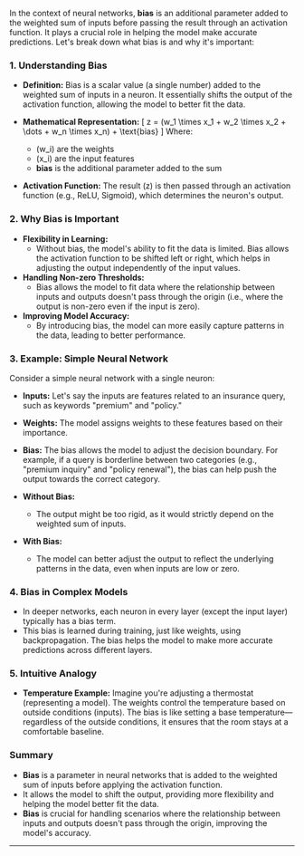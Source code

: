 In the context of neural networks, **bias** is an additional parameter added to the weighted sum of inputs before passing the result through an activation function. It plays a crucial role in helping the model make accurate predictions. Let's break down what bias is and why it's important:

### 1. **Understanding Bias**
   - **Definition:** Bias is a scalar value (a single number) added to the weighted sum of inputs in a neuron. It essentially shifts the output of the activation function, allowing the model to better fit the data.
   - **Mathematical Representation:**
     \[
     z = (w_1 \times x_1 + w_2 \times x_2 + \dots + w_n \times x_n) + \text{bias}
     \]
     Where:
     - \(w_i\) are the weights
     - \(x_i\) are the input features
     - **bias** is the additional parameter added to the sum

   - **Activation Function:**
     The result \(z\) is then passed through an activation function (e.g., ReLU, Sigmoid), which determines the neuron's output.

### 2. **Why Bias is Important**
   - **Flexibility in Learning:**
     - Without bias, the model's ability to fit the data is limited. Bias allows the activation function to be shifted left or right, which helps in adjusting the output independently of the input values.
   - **Handling Non-zero Thresholds:**
     - Bias allows the model to fit data where the relationship between inputs and outputs doesn't pass through the origin (i.e., where the output is non-zero even if the input is zero).
   - **Improving Model Accuracy:**
     - By introducing bias, the model can more easily capture patterns in the data, leading to better performance.

### 3. **Example: Simple Neural Network**
   Consider a simple neural network with a single neuron:
   - **Inputs:** Let's say the inputs are features related to an insurance query, such as keywords "premium" and "policy."
   - **Weights:** The model assigns weights to these features based on their importance.
   - **Bias:** The bias allows the model to adjust the decision boundary. For example, if a query is borderline between two categories (e.g., "premium inquiry" and "policy renewal"), the bias can help push the output towards the correct category.

   - **Without Bias:**
     - The output might be too rigid, as it would strictly depend on the weighted sum of inputs.

   - **With Bias:**
     - The model can better adjust the output to reflect the underlying patterns in the data, even when inputs are low or zero.

### 4. **Bias in Complex Models**
   - In deeper networks, each neuron in every layer (except the input layer) typically has a bias term.
   - This bias is learned during training, just like weights, using backpropagation. The bias helps the model to make more accurate predictions across different layers.

### 5. **Intuitive Analogy**
   - **Temperature Example:** Imagine you're adjusting a thermostat (representing a model). The weights control the temperature based on outside conditions (inputs). The bias is like setting a base temperature—regardless of the outside conditions, it ensures that the room stays at a comfortable baseline.

### Summary
- **Bias** is a parameter in neural networks that is added to the weighted sum of inputs before applying the activation function.
- It allows the model to shift the output, providing more flexibility and helping the model better fit the data.
- **Bias** is crucial for handling scenarios where the relationship between inputs and outputs doesn't pass through the origin, improving the model's accuracy.
---
